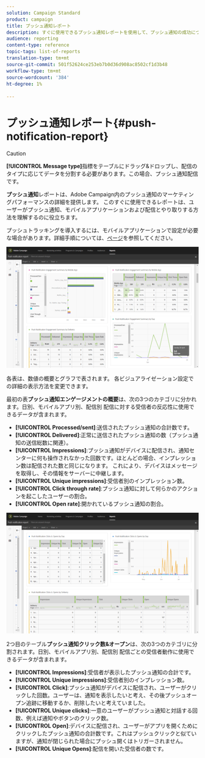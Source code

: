 ```yaml
---
solution: Campaign Standard
product: campaign
title: プッシュ通知レポート
description: すぐに使用できるプッシュ通知レポートを使用して、プッシュ通知の成功について説明します。
audience: reporting
content-type: reference
topic-tags: list-of-reports
translation-type: tm+mt
source-git-commit: 501f52624ce253eb7b0d36d908ac8502cf1d3b48
workflow-type: tm+mt
source-wordcount: '384'
ht-degree: 1%

---
```



# プッシュ通知レポート{#push-notification-report}

>[!CAUTION]
>
>**[!UICONTROL Message type]**&#x200B;指標をテーブルにドラッグ&amp;ドロップし、配信のタイプに応じてデータを分割する必要があります。この場合、プッシュ通知配信です。

**プッシュ通知**&#x200B;レポートは、Adobe Campaign内のプッシュ通知のマーケティングパフォーマンスの詳細を提供します。 このすぐに使用できるレポートは、ユーザーがプッシュ通知、モバイルアプリケーションおよび配信とやり取りする方法を理解するのに役立ちます。

プッシュトラッキングを導入するには、モバイルアプリケーションで設定が必要な場合があります。詳細手順については、[ページ](../../administration/using/push-tracking.md)を参照してください。

![](assets/dynamic_report_push.png)

各表は、数値の概要とグラフで表されます。 各ビジュアライゼーション設定での詳細の表示方法を変更できます。

最初の表&#x200B;**プッシュ通知エンゲージメントの概要**&#x200B;は、次の3つのカテゴリに分かれます。日別、モバイルアプリ別、配信別 配信に対する受信者の反応性に使用できるデータが含まれます。

* **[!UICONTROL Processed/sent]**:送信されたプッシュ通知の合計数です。
* **[!UICONTROL Delivered]**:正常に送信されたプッシュ通知の数（プッシュ通知の送信総数に関連）。
* **[!UICONTROL Impressions]**:プッシュ通知がデバイスに配信され、通知センターに何も操作されなかった回数です。ほとんどの場合、インプレッション数は配信された数と同じになります。 これにより、デバイスはメッセージを取得し、その情報をサーバーに中継します。
* **[!UICONTROL Unique impressions]**:受信者別のインプレッション数。
* **[!UICONTROL Click through rate]**:プッシュ通知に対して何らかのアクションを起こしたユーザーの割合。
* **[!UICONTROL Open rate]**:開かれているプッシュ通知の割合。

![](assets/dynamic_report_push_2.png)

2つ目のテーブル&#x200B;**プッシュ通知クリック数&amp;オープン**&#x200B;は、次の3つのカテゴリに分割されます。日別、モバイルアプリ別、配信別 配信ごとの受信者動作に使用できるデータが含まれます。

* **[!UICONTROL Impressions]**:受信者が表示したプッシュ通知の合計です。
* **[!UICONTROL Unique impressions]**:受信者別のインプレッション数。
* **[!UICONTROL Click]**:プッシュ通知がデバイスに配信され、ユーザーがクリックした回数。ユーザーは、通知を表示したいと考え、その後プッシュオープン追跡に移動するか、削除したいと考えていました。
* **[!UICONTROL Unique clicks]**:一意のユーザーがプッシュ通知と対話する回数、例えば通知やボタンのクリック数。
* **[!UICONTROL Open]**:デバイスに配信され、ユーザーがアプリを開くためにクリックしたプッシュ通知の合計数です。これはプッシュクリックと似ていますが、通知が閉じられた場合にプッシュ開くはトリガーされません。
* **[!UICONTROL Unique Opens]**:配信を開いた受信者の数です。

